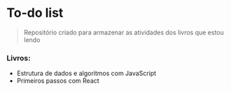 # To-do list

> Repositório criado para armazenar as atividades dos livros que estou lendo

### Livros:

- Estrutura de dados e algoritmos com JavaScript
- Primeiros passos com React
